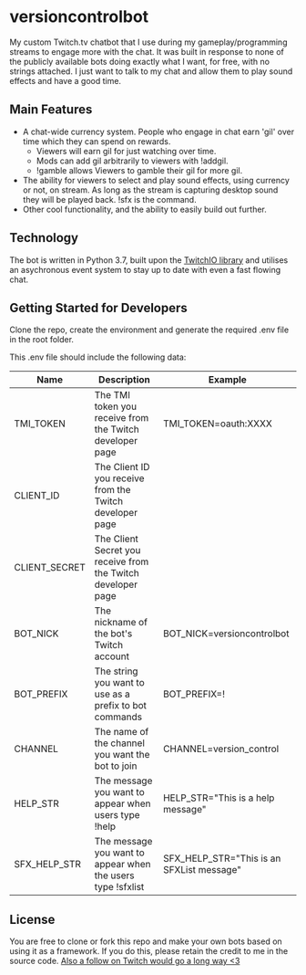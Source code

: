 # versioncontrolbot
My custom Twitch.tv chatbot that I use during my gameplay/programming streams to engage more with the chat. It was built in response to none of the publicly available bots doing exactly what I want, for free, with no strings attached. I just want to talk to my chat and allow them to play sound effects and have a good time.

## Main Features
- A chat-wide currency system. People who engage in chat earn 'gil' over time which they can spend on rewards.
    - Viewers will earn gil for just watching over time.
    - Mods can add gil arbitrarily to viewers with !addgil.
    - !gamble allows Viewers to gamble their gil for more gil.
- The ability for viewers to select and play sound effects, using currency or not, on stream. As long as the stream is capturing desktop sound they will be played back. !sfx is the command.
- Other cool functionality, and the ability to easily build out further.

## Technology
The bot is written in Python 3.7, built upon the [TwitchIO library](https://github.com/TwitchIO/TwitchIO) and utilises an asychronous event system to stay up to date with even a fast flowing chat.

## Getting Started for Developers
Clone the repo, create the environment and generate the required .env file in the root folder.

This .env file should include the following data:

| Name | Description | Example |
| ---- | ------| ------- | 
|TMI_TOKEN | The TMI token you receive from the Twitch developer page  | TMI_TOKEN=oauth:XXXX | 
| CLIENT_ID | The Client ID you receive from the Twitch developer page | |
| CLIENT_SECRET | The Client Secret you receive from the Twitch developer page | |
| BOT_NICK  | The nickname of the bot's Twitch account  | BOT_NICK=versioncontrolbot |
| BOT_PREFIX | The string you want to use as a prefix to bot commands | BOT_PREFIX=! |
| CHANNEL | The name of the channel you want the bot to join | CHANNEL=version_control |
| HELP_STR | The message you want to appear when users type !help | HELP_STR="This is a help message" |
| SFX_HELP_STR | The message you want to appear when the users type !sfxlist | SFX_HELP_STR="This is an SFXList message" |

## License
You are free to clone or fork this repo and make your own bots based on using it as a framework. If you do this, please retain the credit to me in the source code. 
<a href="https://twitch.tv/version_control" target="_blank">Also a follow on Twitch would go a long way <3</a>